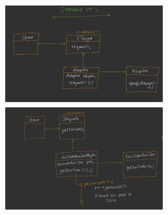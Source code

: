 









![1755828672698](image/Adapter/1755828672698.png)

![1755828689875](image/Adapter/1755828689875.png)
